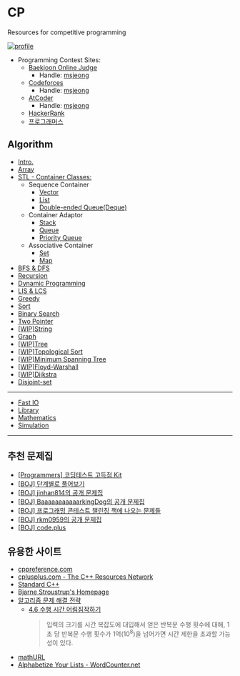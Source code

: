 # CP
Resources for competitive programming

[![profile](http://mazassumnida.wtf/api/v2/generate_badge?boj=msjeong)](https://www.acmicpc.net/user/msjeong)

* Programming Contest Sites:
	* [Baekjoon Online Judge](https://www.acmicpc.net/)
		* Handle: [msjeong](https://www.acmicpc.net/user/msjeong)
	* [Codeforces](https://codeforces.com/)
		* Handle: [msjeong](https://codeforces.com/profile/msjeong)
	* [AtCoder](https://atcoder.jp/)
		* Handle: [msjeong](https://atcoder.jp/users/msjeong)
	* [HackerRank](https://www.hackerrank.com/dashboard/)
    * [프로그래머스](https://programmers.co.kr/)

## Algorithm
* [Intro.](/intro/)
* [Array](/array/)
* [STL - Container Classes:](/stl/)
    * Sequence Container
        * [Vector](/stl/vector/)
        * [List](/stl/list/)
        * [Double-ended Queue(Deque)](/stl/deque/)
    * Container Adaptor
        * [Stack](/stl/stack/)
        * [Queue](/stl/queue/)
        * [Priority Queue](/stl/priority_queue_heap/)
    * Associative Container
        * [Set](/stl/set/)
        * [Map](/stl/map/)
* [BFS & DFS](/bfs_dfs/)
* [Recursion](/recursion/)
* [Dynamic Programming](/dp/)
* [LIS & LCS](/lis_lcs/)
* [Greedy](/greedy/)
* [Sort](/sort/)
* [Binary Search](/binary_search/)
* [Two Pointer](/two_pointer/)
* [[WIP]String](/string/)
* [Graph](/graph/)
* [[WIP]Tree](/tree/)
* [[WIP]Topological Sort](/topological_sort/)
* [[WIP]Minimum Spanning Tree](/mst/)
* [[WIP]Floyd-Warshall](/floyd-warshall/)
* [[WIP]Dijkstra](/dijkstra/)
* [Disjoint-set](/disjoint-set/)
---
* [Fast IO](./fastio/)
* [Library](/library/)
* [Mathematics](/math/)
* [Simulation](/simulation/)
---

## 추천 문제집
* [[Programmers] 코딩테스트 고득점 Kit](https://programmers.co.kr/learn/challenges?tab=algorithm_practice_kit)
* [[BOJ] 단계별로 풀어보기](https://www.acmicpc.net/step)
* [[BOJ] jinhan814의 공개 문제집](https://www.acmicpc.net/workbook/by/jinhan814)
* [[BOJ] BaaaaaaaaaaarkingDog의 공개 문제집](https://www.acmicpc.net/workbook/by/BaaaaaaaaaaarkingDog)
* [[BOJ] 프로그래밍 콘테스트 챌린징 책에 나오는 문제들](https://www.acmicpc.net/workbook/view/4912)
* [[BOJ] rkm0959의 공개 문제집](https://www.acmicpc.net/workbook/by/rkm0959)
* [[BOJ] code.plus](https://www.acmicpc.net/workbook/codeplus)

## 유용한 사이트
* [cppreference.com](https://en.cppreference.com/w/)
* [cplusplus.com - The C++ Resources Network](https://cplusplus.com/)
* [Standard C++](https://isocpp.org/)
* [Bjarne Stroustrup's Homepage](https://www.stroustrup.com/)
* [알고리즘 문제 해결 전략](https://book.algospot.com/index.html)
    * [4.6 수행 시간 어림짐작하기](https://book.algospot.com/estimation.html)
        > 입력의 크기를 시간 복잡도에 대입해서 얻은 반복문 수행 횟수에 대해, 1초 당 반복문 수행 횟수가 1억(10<sup>8</sup>)을 넘어가면 시간 제한을 초과할 가능성이 있다.
* [mathURL](http://mathurl.com/)
* [Alphabetize Your Lists  - WordCounter.net](https://wordcounter.net/alphabetize)